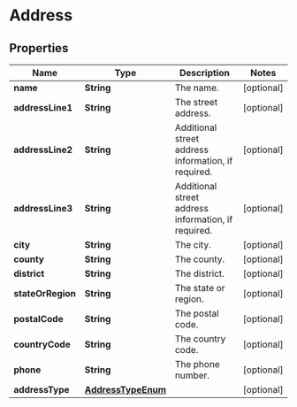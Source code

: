 
# Address

## Properties
Name | Type | Description | Notes
------------ | ------------- | ------------- | -------------
**name** | **String** | The name. |  [optional]
**addressLine1** | **String** | The street address. |  [optional]
**addressLine2** | **String** | Additional street address information, if required. |  [optional]
**addressLine3** | **String** | Additional street address information, if required. |  [optional]
**city** | **String** | The city. |  [optional]
**county** | **String** | The county. |  [optional]
**district** | **String** | The district. |  [optional]
**stateOrRegion** | **String** | The state or region. |  [optional]
**postalCode** | **String** | The postal code. |  [optional]
**countryCode** | **String** | The country code. |  [optional]
**phone** | **String** | The phone number. |  [optional]
**addressType** | [**AddressTypeEnum**](AddressTypeEnum.md) |  |  [optional]



